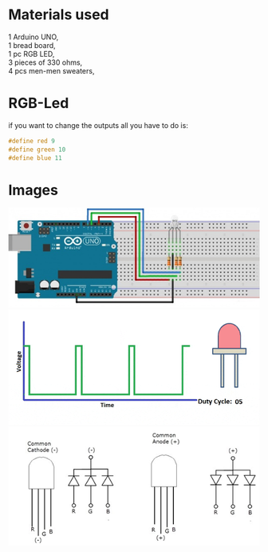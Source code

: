 # Materials used
1 Arduino UNO,  
1 bread board,  
1 pc RGB LED,  
3 pieces of 330 ohms,  
4 pcs men-men sweaters,  

# RGB-Led
if you want to change the outputs all you have to do is:
```ino
#define red 9
#define green 10
#define blue 11
```

# Images
![breadboard.jpg](img/breadboard.jpg)
![pwm.gif](img/pwm.gif)
![rgb-led.jpg](img/rgb-led.jpg)
